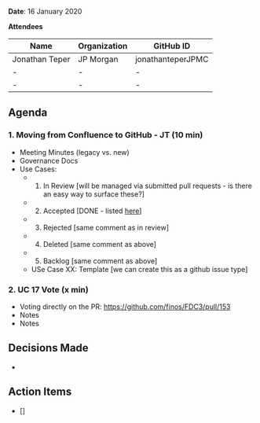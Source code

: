 **Date**: 16 January 2020

**Attendees**

| Name  | Organization | GitHub ID  |
| ------------- | ------------- | ------------- |
| Jonathan Teper  | JP Morgan  | jonathanteperJPMC  |
| -  | -  | -  |
| -  | -  | -  |

## Agenda
### 1. Moving from Confluence to GitHub - JT (10 min)
- Meeting Minutes (legacy vs. new)
- Governance Docs  
- Use Cases: 
  - 1. In Review [will be managed via submitted pull requests - is there an easy way to surface these?]
  - 2. Accepted [DONE - listed [here](https://github.com/jonathanteperJPMC/FDC3/tree/master/docs/use-cases)]
  - 3. Rejected [same comment as in review]
  - 4. Deleted [same comment as above]
  - 5. Backlog [same comment as above]
  - USe Case XX: Template [we can create this as a github issue type]

### 2. UC 17 Vote (x min)
- Voting directly on the PR: https://github.com/finos/FDC3/pull/153
- Notes
- Notes


## Decisions Made
- 

## Action Items
- [] 
